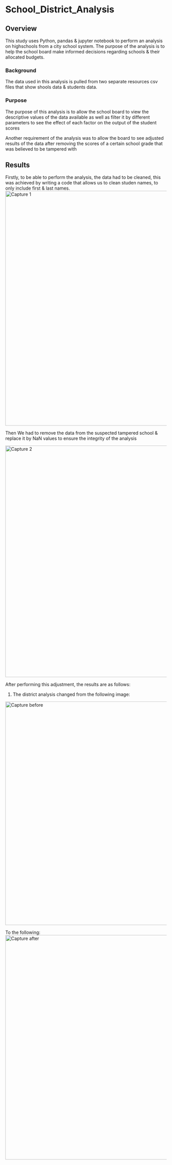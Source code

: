 # School_District_Analysis
## Overview
This study uses Python, pandas & jupyter notebook to perform an analysis on highschools from a city school system. The purpose of the analysis is to help the school board make informed decisions regarding schools & their allocated budgets. 
### Background
The data used in this analysis is pulled from two separate resources csv files that show shools data & students data.
### Purpose
The purpose of this analysis is to allow the school board to view the descriptive values of the data available as well as filter it by different parameters to see the effect of each factor on the output of the student scores

Another requirement of the analysis was to allow the board to see adjusted results of the data after removing the scores of a certain school grade that was believed to be tampered with 
## Results
Firstly, to be able to perform the analysis, the data had to be cleaned, this was achieved by writing a code that allows us to clean studen names, to only include first & last names.
<img width="731" alt="Capture 1" src="https://user-images.githubusercontent.com/79733383/112784297-491dae80-901f-11eb-96a5-46de3c8b50b0.PNG">

Then We had to remove the data from the suspected tampered school & replace it by NaN values to ensure the integrity of the analysis

<img width="721" alt="Capture 2" src="https://user-images.githubusercontent.com/79733383/112784396-9c8ffc80-901f-11eb-8962-72884662c5ee.PNG">

After performing this adjustment, the results are as follows:

1. The district analysis changed from the following image:

<img width="696" alt="Capture before" src="https://user-images.githubusercontent.com/79733383/112784662-3c4d8a80-9020-11eb-8097-31703b778a82.PNG">

To the following:
<img width="699" alt="Capture after" src="https://user-images.githubusercontent.com/79733383/112784683-496a7980-9020-11eb-8f80-51c9831d135c.PNG">

